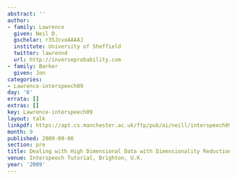 ```yaml
---
abstract: ''
author:
- family: Lawrence
  given: Neil D.
  gscholar: r3SJcvoAAAAJ
  institute: University of Sheffield
  twitter: lawrennd
  url: http://inverseprobability.com
- family: Barker
  given: Jon
categories:
- Lawrence-interspeech09
day: '6'
errata: []
extras: []
key: Lawrence-interspeech09
layout: talk
linkpdf: https://apt.cs.manchester.ac.uk/ftp/pub/ai/neill/interspeech09.pdf
month: 9
published: 2009-09-06
section: pre
title: Dealing with High Dimensional Data with Dimensionality Reduction
venue: Interspeech Tutorial, Brighton, U.K.
year: '2009'
---
```

